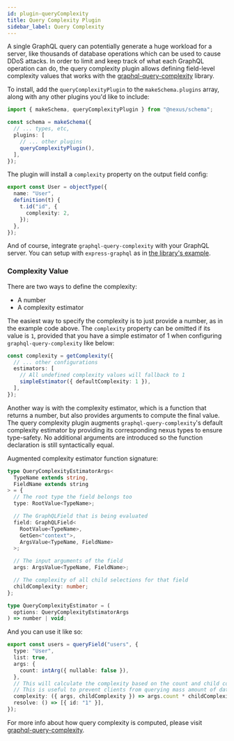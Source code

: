 ```yaml
---
id: plugin-queryComplexity
title: Query Complexity Plugin
sidebar_label: Query Complexity
---
```


A single GraphQL query can potentially generate a huge workload for a server, like thousands of database operations which can be used to cause DDoS attacks. In order to limit and keep track of what each GraphQL operation can do, the query complexity plugin allows defining field-level complexity values that works with the [graphql-query-complexity](https://github.com/slicknode/graphql-query-complexity) library.

To install, add the `queryComplexityPlugin` to the `makeSchema.plugins` array, along with any other plugins you'd like to include:

```ts
import { makeSchema, queryComplexityPlugin } from "@nexus/schema";

const schema = makeSchema({
  // ... types, etc,
  plugins: [
    // ... other plugins
    queryComplexityPlugin(),
  ],
});
```

The plugin will install a `complexity` property on the output field config:

```ts
export const User = objectType({
  name: "User",
  definition(t) {
    t.id("id", {
      complexity: 2,
    });
  },
});
```

And of course, integrate `graphql-query-complexity` with your GraphQL server. You can setup with `express-graphql` as in [the library's example](https://github.com/slicknode/graphql-query-complexity#usage-with-express-graphql).

### Complexity Value

There are two ways to define the complexity:

- A number
- A complexity estimator

The easiest way to specify the complexity is to just provide a number, as in the example code above. The `complexity` property can be omitted if its value is `1`, provided that you have a simple estimator of 1 when configuring `graphql-query-complexity` like below:

```ts
const complexity = getComplexity({
  // ... other configurations
  estimators: [
    // All undefined complexity values will fallback to 1
    simpleEstimator({ defaultComplexity: 1 }),
  ],
});
```

Another way is with the complexity estimator, which is a function that returns a number, but also provides arguments to compute the final value. The query complexity plugin augments `graphql-query-complexity`'s default complexity estimator by providing its corresponding nexus types to ensure type-safety. No additional arguments are introduced so the function declaration is still syntactically equal.

Augmented complexity estimator function signature:

```ts
type QueryComplexityEstimatorArgs<
  TypeName extends string,
  FieldName extends string
> = {
  // The root type the field belongs too
  type: RootValue<TypeName>;

  // The GraphQLField that is being evaluated
  field: GraphQLField<
    RootValue<TypeName>,
    GetGen<"context">,
    ArgsValue<TypeName, FieldName>
  >;

  // The input arguments of the field
  args: ArgsValue<TypeName, FieldName>;

  // The complexity of all child selections for that field
  childComplexity: number;
};

type QueryComplexityEstimator = (
  options: QueryComplexityEstimatorArgs
) => number | void;
```

And you can use it like so:

```ts
export const users = queryField("users", {
  type: "User",
  list: true,
  args: {
    count: intArg({ nullable: false }),
  },
  // This will calculate the complexity based on the count and child complexity.
  // This is useful to prevent clients from querying mass amount of data.
  complexity: ({ args, childComplexity }) => args.count * childComplexity,
  resolve: () => [{ id: "1" }],
});
```

For more info about how query complexity is computed, please visit [graphql-query-complexity](https://github.com/slicknode/graphql-query-complexity).
